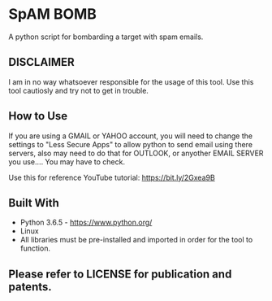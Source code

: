 # SpAM BOMB
A python script for bombarding a target with spam emails.

## DISCLAIMER
I am in no way whatsoever responsible for the usage of this tool. Use this tool cautiosly and try not to get in trouble.

## How to Use
If you are using a GMAIL or YAHOO account, you will need to change the settings to "Less Secure Apps" to allow python to send email using there servers, also may need to do that for OUTLOOK, or anyother EMAIL SERVER you use.... You may have to check.

Use this for reference
YouTube tutorial: https://bit.ly/2Gxea9B

## Built With
- Python 3.6.5 - https://www.python.org/
- Linux
- All libraries must be pre-installed and imported in order for the tool to function.

## Please refer to LICENSE for publication and patents.

